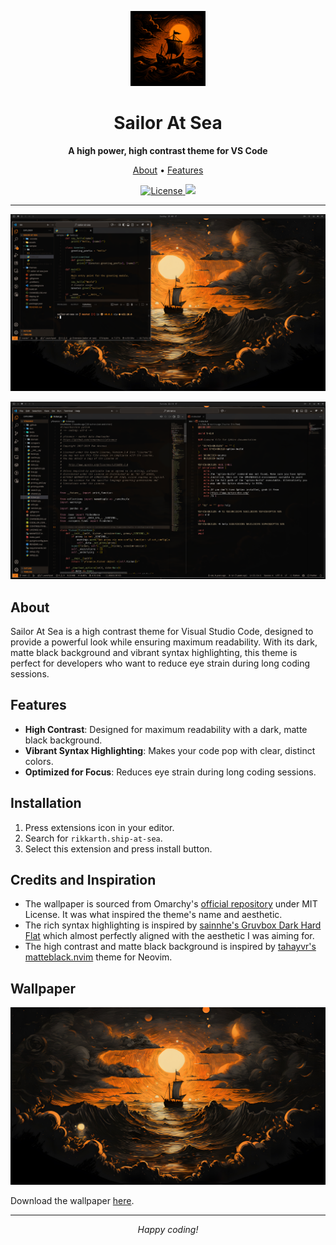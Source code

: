 <p align="center">
  <img src="./assets/e88bd14d-94a3-4676-99c7-99b15a0d63aa.png" alt="Ship at Sea icon" width="120"/>
</p>
<h1 align="center">Sailor At Sea</h1>

<p align="center">
  <b>A high power, high contrast theme for VS Code </b>
</p>

<p align="center">
  <a href="#about">About</a> • <a href="#features">Features</a>
</p>

<p align="center">
  <a href="https://github.com/rikkarth/ship-at-sea/blob/master/LICENSE">
    <img src="https://img.shields.io/github/license/1yib/vsc-bundle?color=A3BE8C&style=flat-square" alt="License"/>
  </a>
  <a href="https://marketplace.visualstudio.com/items?itemName=rikkarth.ship-at-sea" alt="Marketplace">
    <img src="https://img.shields.io/badge/vscode-marketplace-blue" />
  </a>
</p>

---
<p align="center">
  <img src="./assets/screenshot-2025-09.png" alt="Sailor At Sea Icon"/>
</p>

<p align="center">
  <img src="./assets/screenshot-2-2025-09.png" alt="Sailor At Sea Icon"/>
</p>

## About

Sailor At Sea is a high contrast theme for Visual Studio Code, designed to provide a powerful look while ensuring maximum readability. With its dark, matte black background and vibrant syntax highlighting, this theme is perfect for developers who want to reduce eye strain during long coding sessions.

## Features

- **High Contrast**: Designed for maximum readability with a dark, matte black background.
- **Vibrant Syntax Highlighting**: Makes your code pop with clear, distinct colors.
- **Optimized for Focus**: Reduces eye strain during long coding sessions.

## Installation

1. Press extensions icon in your editor.
2. Search for `rikkarth.ship-at-sea`.
3. Select this extension and press install button.

## Credits and Inspiration

- The wallpaper is sourced from Omarchy's [official repository](https://github.com/basecamp/omarchy) under MIT License. It was what inspired the theme's name and aesthetic.
- The rich syntax highlighting is inspired by [sainnhe's Gruvbox Dark Hard Flat](https://github.com/sainnhe/gruvbox-material-vscode) which almost perfectly aligned with the aesthetic I was aiming for.
- The high contrast and matte black background is inspired by [tahayvr's matteblack.nvim](https://github.com/tahayvr/matteblack.nvim) theme for Neovim.

## Wallpaper

![ship at sea wallpaper](assets/0-ship-at-sea.jpg)

Download the wallpaper [here](assets/0-ship-at-sea.jpg).

---

<p align="center">
  <i>Happy coding!</i>
</p>
